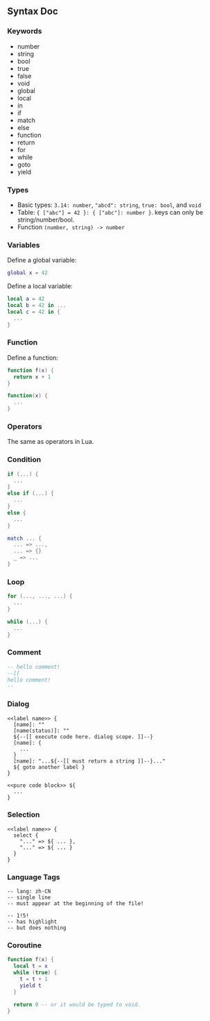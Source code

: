 ## Syntax Doc

### Keywords
- number
- string
- bool
- true
- false
- void
- global
- local
- in
- if
- match
- else
- function
- return
- for
- while
- goto
- yield

### Types
- Basic types: `3.14: number`, `"abcd": string`, `true: bool`, and `void`
- Table: `{ ["abc"] = 42 }: { ["abc"]: number }`. keys can only be string/number/bool.
- Function `(number, string) -> number`

### Variables
Define a global variable:
```lua
global x = 42
```

Define a local variable:
```lua
local a = 42
local b = 42 in ...
local c = 42 in {
  ...
}
```

### Function
Define a function:
```lua
function f(x) {
  return x + 1
}

function(x) {
  ...
}
```

### Operators
The same as operators in Lua.

### Condition
```lua
if (...) {
  ...
}
else if (...) {
  ...
}
else {
  ...
}
```

```lua
match ... {
  ... => ...,
  ... => {}
  _ => ...
}
```

### Loop
```lua
for (..., ..., ...) {
  ...
}
```

```lua
while (...) {
  ...
}
```

### Comment
```lua
-- hello comment!
--[[
hello comment!
--
```

### Dialog
```
<<label name>> {
  [name]: ""
  [name(status)]: ""
  ${--[[ execute code here. dialog scope. ]]--}
  [name]: {
    ...
  }
  [name]: "...${--[[ must return a string ]]--}..."
  ${ goto another label }
}

<<pure code block>> ${
  ...
}
```

### Selection
```
<<label name>> {
  select {
    "..." => ${ ... },
    "..." => ${ ... }
  }
}
```

### Language Tags
```
-- lang: zh-CN
-- single line
-- must appear at the beginning of the file!
```

```
-- 1!5!
-- has highlight
-- but does nothing
```

### Coroutine
```lua
function f(x) {
  local t = x
  while (true) {
    t = t + 1
    yield t
  }

  return 0 -- or it would be typed to void.
}
```
